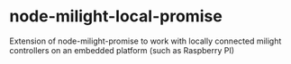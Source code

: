 # node-milight-local-promise
Extension of node-milight-promise to work with locally connected milight controllers on an embedded platform (such as Raspberry PI)
